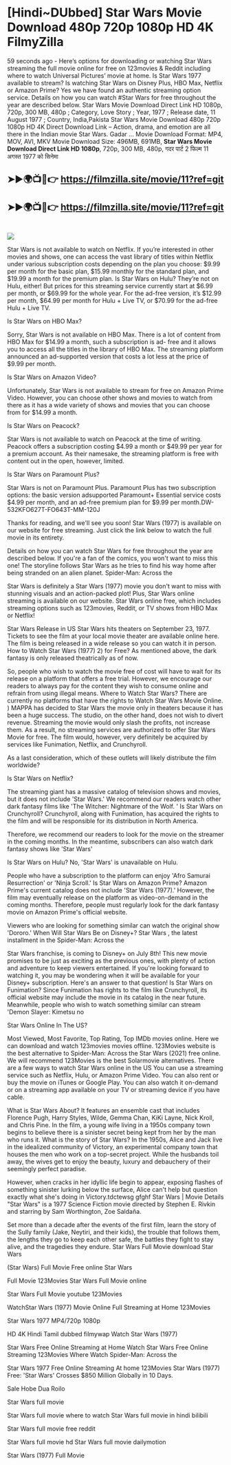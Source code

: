 # [Hindi~DUbbed] Star Wars Movie Download 480p 720p 1080p HD 4K FilmyZilla


59 seconds ago - Here’s options for downloading or watching Star Wars streaming the full movie online for free on 123movies & Reddit including where to watch Universal Pictures’ movie at home. Is Star Wars 1977 available to stream? Is watching Star Wars on Disney Plus, HBO Max, Netflix or Amazon Prime? Yes we have found an authentic streaming option service. Details on how you can watch #Star Wars for free throughout the year are described below. Star Wars Movie Download Direct Link HD 1080p, 720p, 300 MB, 480p ; Category, Love Story ; Year, 1977 ; Release date, 11 August 1977 ; Country, India,Pakista Star Wars Movie Download 480p 720p 1080p HD 4K Direct Download Link – Action, drama, and emotion are all there in the Indian movie Star Wars. Gadar ...
Movie Download Format: MP4, MOV, AVI, MKV
Movie Download Size: 496MB, 691MB, **Star Wars Movie Download Direct Link HD 1080p**, 720p, 300 MB, 480p, गदर पार्ट 2 फिल्म 11 अगस्त 1977 को सिनेमा

## ➤►🌍📺📱👉   https://filmzilla.site/movie/11?ref=git

## ➤►🌍📺📱👉   https://filmzilla.site/movie/11?ref=git

#

<img src="https://image.tmdb.org/t/p/w780//jNjT5y95BToczcxgVPl1NBB7goY.jpg" />

Star Wars is not available to watch on Netflix. If you’re interested in other movies and shows, one can access the vast library of titles within Netflix under various subscription costs depending on the plan you choose: $9.99 per month for the basic plan, $15.99 monthly for the standard plan, and $19.99 a month for the premium plan. Is Star Wars on Hulu? They’re not on Hulu, either! But prices for this streaming service currently start at $6.99 per month, or $69.99 for the whole year. For the ad-free version, it’s $12.99 per month, $64.99 per month for Hulu + Live TV, or $70.99 for the ad-free Hulu + Live TV.

Is Star Wars on HBO Max?

Sorry, Star Wars is not available on HBO Max. There is a lot of content from HBO Max for $14.99 a month, such a subscription is ad- free and it allows you to access all the titles in the library of HBO Max. The streaming platform announced an ad-supported version that costs a lot less at the price of $9.99 per month.

Is Star Wars on Amazon Video?

Unfortunately, Star Wars is not available to stream for free on Amazon Prime Video. However, you can choose other shows and movies to watch from there as it has a wide variety of shows and movies that you can choose from for $14.99 a month.

Is Star Wars on Peacock?

Star Wars is not available to watch on Peacock at the time of writing. Peacock offers a subscription costing $4.99 a month or $49.99 per year for a premium account. As their namesake, the streaming platform is free with content out in the open, however, limited.

Is Star Wars on Paramount Plus?

Star Wars is not on Paramount Plus. Paramount Plus has two subscription options: the basic version adsupported Paramount+ Essential service costs $4.99 per month, and an ad-free premium plan for $9.99 per month.DW-532KFO627T-FO643T-MM-120J

Thanks for reading, and we'll see you soon! Star Wars (1977) is available on our website for free streaming. Just click the link below to watch the full movie in its entirety.

Details on how you can watch Star Wars for free throughout the year are described below. If you're a fan of the comics, you won't want to miss this one! The storyline follows Star Wars as he tries to find his way home after being stranded on an alien planet. Spider-Man: Across the

Star Wars is definitely a Star Wars (1977) movie you don't want to miss with stunning visuals and an action-packed plot! Plus, Star Wars online streaming is available on our website. Star Wars online free, which includes streaming options such as 123movies, Reddit, or TV shows from HBO Max or Netflix!

Star Wars Release in US Star Wars hits theaters on September 23, 1977. Tickets to see the film at your local movie theater are available online here. The film is being released in a wide release so you can watch it in person. How to Watch Star Wars (1977) 2) for Free? As mentioned above, the dark fantasy is only released theatrically as of now.

So, people who wish to watch the movie free of cost will have to wait for its release on a platform that offers a free trial. However, we encourage our readers to always pay for the content they wish to consume online and refrain from using illegal means. Where to Watch Star Wars? There are currently no platforms that have the rights to Watch Star Wars Movie Online. ) MAPPA has decided to Star Wars the movie only in theaters because it has been a huge success. The studio, on the other hand, does not wish to divert revenue. Streaming the movie would only slash the profits, not increase them. As a result, no streaming services are authorized to offer Star Wars Movie for free. The film would, however, very definitely be acquired by services like Funimation, Netflix, and Crunchyroll.

As a last consideration, which of these outlets will likely distribute the film worldwide?

Is Star Wars on Netflix?

The streaming giant has a massive catalog of television shows and movies, but it does not include 'Star Wars.' We recommend our readers watch other dark fantasy films like 'The Witcher: Nightmare of the Wolf. ' Is Star Wars on Crunchyroll? Crunchyroll, along with Funimation, has acquired the rights to the film and will be responsible for its distribution in North America.

Therefore, we recommend our readers to look for the movie on the streamer in the coming months. In the meantime, subscribers can also watch dark fantasy shows like 'Star Wars'

Is Star Wars on Hulu? No, 'Star Wars' is unavailable on Hulu.

People who have a subscription to the platform can enjoy 'Afro Samurai Resurrection' or 'Ninja Scroll.' Is Star Wars on Amazon Prime? Amazon Prime's current catalog does not include 'Star Wars (1977).' However, the film may eventually release on the platform as video-on-demand in the coming months. Therefore, people must regularly look for the dark fantasy movie on Amazon Prime's official website.

Viewers who are looking for something similar can watch the original show 'Dororo.' When Will Star Wars Be on Disney+? Star Wars , the latest installment in the Spider-Man: Across the

Star Wars franchise, is coming to Disney+ on July 8th! This new movie promises to be just as exciting as the previous ones, with plenty of action and adventure to keep viewers entertained. If you're looking forward to watching it, you may be wondering when it will be available for your Disney+ subscription. Here's an answer to that question! Is Star Wars on Funimation? Since Funimation has rights to the film like Crunchyroll, its official website may include the movie in its catalog in the near future. Meanwhile, people who wish to watch something similar can stream 'Demon Slayer: Kimetsu no

Star Wars Online In The US?

Most Viewed, Most Favorite, Top Rating, Top IMDb movies online. Here we can download and watch 123movies movies offline. 123Movies website is the best alternative to Spider-Man: Across the Star Wars (2021) free online. We will recommend 123Movies is the best Solarmovie alternatives. There are a few ways to watch Star Wars online in the US You can use a streaming service such as Netflix, Hulu, or Amazon Prime Video. You can also rent or buy the movie on iTunes or Google Play. You can also watch it on-demand or on a streaming app available on your TV or streaming device if you have cable.

What is Star Wars About? It features an ensemble cast that includes Florence Pugh, Harry Styles, Wilde, Gemma Chan, KiKi Layne, Nick Kroll, and Chris Pine. In the film, a young wife living in a 1950s company town begins to believe there is a sinister secret being kept from her by the man who runs it. What is the story of Star Wars? In the 1950s, Alice and Jack live in the idealized community of Victory, an experimental company town that houses the men who work on a top-secret project. While the husbands toil away, the wives get to enjoy the beauty, luxury and debauchery of their seemingly perfect paradise.

However, when cracks in her idyllic life begin to appear, exposing flashes of something sinister lurking below the surface, Alice can't help but question exactly what she's doing in Victory.tdctewsg gfghf Star Wars | Movie Details "Star Wars" is a 1977 Science Fiction movie directed by Stephen E. Rivkin and starring by Sam Worthington, Zoe Saldaña.

Set more than a decade after the events of the first film, learn the story of the Sully family (Jake, Neytiri, and their kids), the trouble that follows them, the lengths they go to keep each other safe, the battles they fight to stay alive, and the tragedies they endure. Star Wars Full Movie download Star Wars

(Star Wars) Full Movie Free online Star Wars

Full Movie 123Movies Star Wars Full Movie online

Star Wars Full Movie youtube 123Movies

WatchStar Wars (1977) Movie Online Full Streaming at Home 123Movies

Star Wars 1977 MP4/720p 1080p

HD 4K Hindi Tamil dubbed filmywap Watch Star Wars (1977)

Star Wars Free Online Streaming at Home Watch Star Wars Free Online Streaming 123Movies Where Watch Spider-Man: Across the

Star Wars 1977 Free Online Streaming At home 123Movies Star Wars (1977) Free: 'Star Wars' Crosses $850 Million Globally in 10 Days.

Sale Hobe Dua Roilo

Star Wars full movie

Star Wars full movie where to watch Star Wars full movie in hindi bilibili

Star Wars full movie free reddit

Star Wars full movie hd Star Wars full movie dailymotion

Star Wars (1977) Full Movie